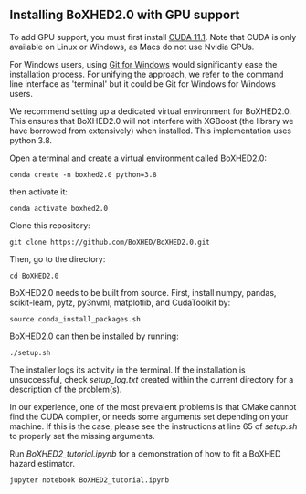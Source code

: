 ## Installing BoXHED2.0 with GPU support

To add GPU support, you must first install [CUDA 11.1](https://developer.nvidia.com/cuda-11.1.1-download-archive). Note that CUDA is only available on Linux or Windows, as Macs do not use Nvidia GPUs.

For Windows users, using [Git for Windows](https://gitforwindows.org/) would significantly ease the installation process. For unifying the approach, we refer to the command line interface as 'terminal' but it could be Git for Windows for Windows users.

We recommend setting up a dedicated virtual environment for BoXHED2.0. This ensures that BoXHED2.0 will not interfere with XGBoost (the library we have borrowed from extensively) when installed. This implementation uses python 3.8.

Open a terminal and create a virtual environment called BoXHED2.0:
```
conda create -n boxhed2.0 python=3.8
```

then activate it:
```
conda activate boxhed2.0
```

Clone this repository:
```
git clone https://github.com/BoXHED/BoXHED2.0.git
```

Then, go to the directory:
```
cd BoXHED2.0
```

BoXHED2.0 needs to be built from source. First, install numpy, pandas, scikit-learn, pytz, py3nvml, matplotlib, and CudaToolkit by:
```
source conda_install_packages.sh
```

BoXHED2.0 can then be installed by running:
```
./setup.sh
```

The installer logs its activity in the terminal. If the installation is unsuccessful, check *setup_log.txt* created within the current directory for a description of the problem(s).  

In our experience, one of the most prevalent problems is that CMake cannot find the CUDA compiler, or needs some arguments set depending on your machine. If this is the case, please see the instructions at line 65 of *setup.sh* to properly set the missing arguments.

Run *BoXHED2_tutorial.ipynb* for a demonstration of how to fit a BoXHED hazard estimator.
```
jupyter notebook BoXHED2_tutorial.ipynb
``` 
